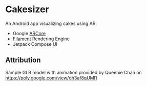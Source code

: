 # Cakesizer

An Android app visualizing cakes using AR.

- Google [ARCore](https://developers.google.com/ar)
- [Filament](https://github.com/google/filament) Rendering Engine
- Jetpack Compose UI

## Attribution

Sample GLB model with animation provided by Queenie Chan on https://poly.google.com/view/dh3af8qUMl1
